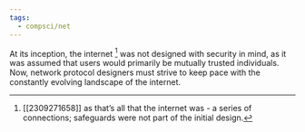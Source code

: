 ```yaml
---
tags:
  - compsci/net
---
```

At its inception, the internet [^1] was not designed with security in mind, as it was assumed that users would primarily be mutually trusted individuals. Now, network protocol designers must strive to keep pace with the constantly evolving landscape of the internet.

[^1]: [[2309271658]] as that’s all that the internet was - a series of connections; safeguards were not part of the initial design.